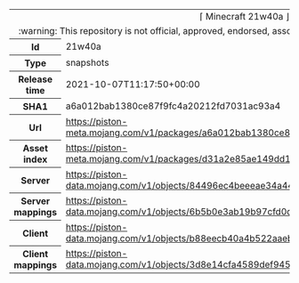<html><table>
<tr><td colspan="2" align="center"><img width="0" height="0"><br/>⌈ Minecraft 21w40a ⌋<br/><img width="0" height="0"></td></tr>
<tr><td colspan="2" align="center"><img width="0" height="0"><br/>
:warning: This repository is not official, approved, endorsed, associated or connected with Mojang :warning:
<br/><img width="0" height="0"></td></tr>
<tr><th>Id</th><td>21w40a</td></tr>
<tr><th>Type</th><td>snapshots</td></tr>
<tr><th>Release time</th><td>2021-10-07T11:17:50+00:00</td></tr>
<tr><th>SHA1</th><td>a6a012bab1380ce87f9fc4a20212fd7031ac93a4</td></tr>
<tr><th>Url</th><td><a href="https://piston-meta.mojang.com/v1/packages/a6a012bab1380ce87f9fc4a20212fd7031ac93a4/21w40a.json">https://piston-meta.mojang.com/v1/packages/a6a012bab1380ce87f9fc4a20212fd7031ac93a4/21w40a.json</a></td></tr>
<tr><th>Asset index</th><td><a href="https://piston-meta.mojang.com/v1/packages/d31a2e85ae149dd1b1a7070b22cb8887892fda6c/1.18.json">https://piston-meta.mojang.com/v1/packages/d31a2e85ae149dd1b1a7070b22cb8887892fda6c/1.18.json</a></td></tr>
<tr><th>Server</th><td><a href="https://piston-data.mojang.com/v1/objects/84496ec4beeeae34a448b99f3e3d890066f6807f/server.jar">https://piston-data.mojang.com/v1/objects/84496ec4beeeae34a448b99f3e3d890066f6807f/server.jar</a></td></tr>
<tr><th>Server mappings</th><td><a href="https://piston-data.mojang.com/v1/objects/6b5b0e3ab19b97cfd0df9743e3b0205dbd8ebe20/server.txt">https://piston-data.mojang.com/v1/objects/6b5b0e3ab19b97cfd0df9743e3b0205dbd8ebe20/server.txt</a></td></tr>
<tr><th>Client</th><td><a href="https://piston-data.mojang.com/v1/objects/b88eecb40a4b522aaebe5b10dc44d235f2aef944/client.jar">https://piston-data.mojang.com/v1/objects/b88eecb40a4b522aaebe5b10dc44d235f2aef944/client.jar</a></td></tr>
<tr><th>Client mappings</th><td><a href="https://piston-data.mojang.com/v1/objects/3d8e14cfa4589def945e615dfc3f8f4ede71d31c/client.txt">https://piston-data.mojang.com/v1/objects/3d8e14cfa4589def945e615dfc3f8f4ede71d31c/client.txt</a></td></tr>
</table></html>